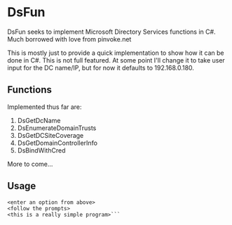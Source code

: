 # DsFun
DsFun seeks to implement Microsoft Directory Services functions in C#. Much borrowed with love from pinvoke.net

This is mostly just to provide a quick implementation to show how it can be done in C#. This is not full featured. At some point I'll change it to take user input for the DC name/IP, but for now it defaults to 192.168.0.180.

## Functions
Implemented thus far are:
1. DsGetDcName
2. DsEnumerateDomainTrusts
4. DsGetDCSiteCoverage
23. DsGetDomainControllerInfo
24. DsBindWithCred

More to come...

## Usage
```DsFun.exe
<enter an option from above>
<follow the prompts>
<this is a really simple program>```

